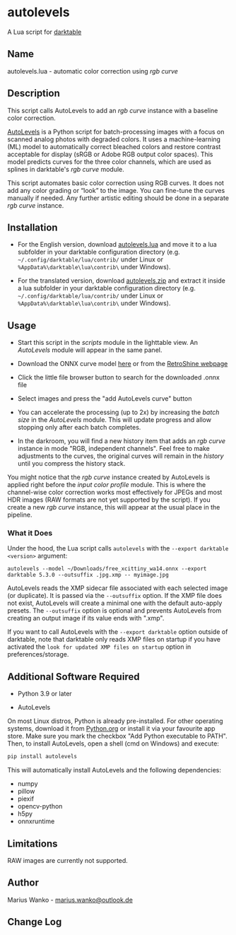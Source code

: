 # autolevels

A Lua script for [darktable](https://www.darktable.org)

## Name

autolevels.lua - automatic color correction using _rgb curve_

## Description

This script calls AutoLevels to add an _rgb curve_ instance with a baseline color correction.

[AutoLevels](https://github.com/yellowdolphin/autolevels) is a Python script for batch-processing images with a focus on scanned analog photos with degraded colors. It uses a machine-learning (ML) model to automatically correct bleached colors and restore contrast acceptable for display (sRGB or Adobe RGB output color spaces). This model predicts curves for the three color channels, which are used as splines in darktable's _rgb curve_ module.

This script automates basic color correction using RGB curves. It does not add any color grading or “look” to the image. You can fine-tune the curves manually if needed. Any further artistic editing should be done in a separate _rgb curve_ instance.

## Installation

* For the English version, download [autolevels.lua](https://raw.githubusercontent.com/yellowdolphin/darktable-autolevels-module/master/autolevels.lua) and move it to a lua subfolder in your darktable configuration directory (e.g. `~/.config/darktable/lua/contrib/` under Linux or `%AppData%\darktable\lua\contrib\` under Windows).

* For the translated version, download [autolevels.zip](https://github.com/yellowdolphin/darktable-autolevels-module/releases/download/nightly/autolevels-nightly.zip) and extract it inside a lua subfolder in your darktable configuration directory (e.g. `~/.config/darktable/lua/contrib/` under Linux or `%AppData%\darktable\lua\contrib\` under Windows).

## Usage

* Start this script in the _scripts_ module in the lighttable view. An _AutoLevels_ module will appear in the same panel.

* Download the ONNX curve model [here](https://github.com/yellowdolphin/darktable-autolevels-module/releases/download/v1.0.0rc/free_xcittiny_wa14.onnx) or from the [RetroShine webpage](https://retroshine.eu/download/free_xcittiny_wa14.onnx)

* Click the little file browser button to search for the downloaded .onnx file

* Select images and press the "add AutoLevels curve" button

* You can accelerate the processing (up to 2x) by increasing the *batch size* in the _AutoLevels_ module. This will update progress and allow stopping only after each batch completes.

* In the darkroom, you will find a new history item that adds an _rgb curve_ instance in mode "RGB, independent channels". Feel free to make adjustments to the curves, the original curves will remain in the _history_ until you compress the history stack.

You might notice that the _rgb curve_ instance created by AutoLevels is applied right before the _input color profile_ module. This is where the channel-wise color correction works most effectively for JPEGs and most HDR images (RAW formats are not yet supported by the script). If you create a new _rgb curve_ instance, this will appear at the usual place in the pipeline.

### What it Does

Under the hood, the Lua script calls `autolevels` with the `--export darktable <version>` argument:

```
autolevels --model ~/Downloads/free_xcittiny_wa14.onnx --export darktable 5.3.0 --outsuffix .jpg.xmp -- myimage.jpg
```

AutoLevels reads the XMP sidecar file associated with each selected image (or duplicate). It is passed via the `--outsuffix` option. If the XMP file does not exist, AutoLevels will create a minimal one with the default auto-apply presets. The `--outsuffix` option is optional and prevents AutoLevels from creating an output image if its value ends with ".xmp".

If you want to call AutoLevels with the `--export darktable` option outside of darktable, note that darktable only reads XMP files on startup if you have activated the `look for updated XMP files on startup` option in preferences/storage.

## Additional Software Required

- Python 3.9 or later

- AutoLevels

On most Linux distros, Python is already pre-installed. For other operating systems, download it from [Python.org](https://www.python.org/downloads/) or install it via your favourite app store. Make sure you mark the checkbox "Add Python executable to PATH". Then, to install AutoLevels, open a shell (cmd on Windows) and execute:

```bash
pip install autolevels
```

This will automatically install AutoLevels and the following dependencies:

- numpy
- pillow
- piexif
- opencv-python
- h5py
- onnxruntime

## Limitations

RAW images are currently not supported.

## Author

Marius Wanko - marius.wanko@outlook.de

## Change Log
